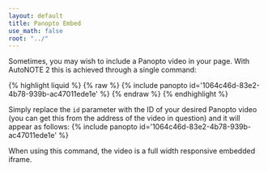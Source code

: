 ```yaml
---
layout: default
title: Panopto Embed
use_math: false
root: "../"
---
```


Sometimes, you may wish to include a Panopto video in your page. With AutoNOTE 2 this is achieved through a single command:

{% highlight liquid %}
{% raw %}
{% include panopto id='1064c46d-83e2-4b78-939b-ac47011ede1e' %}
{% endraw %}
{% endhighlight %}

Simply replace the `id` parameter with the ID of your desired Panopto video (you can get this from the address of the video in question) and it will appear as follows:
{% include panopto id='1064c46d-83e2-4b78-939b-ac47011ede1e' %}

When using this command, the video is a full width responsive embedded iframe.